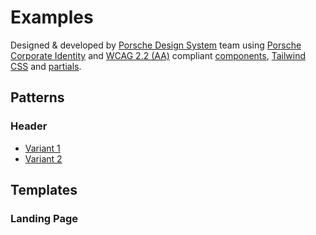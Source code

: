 # Examples

Designed & developed by [Porsche Design System](https://designsystem.porsche.com/) team
using [Porsche Corporate Identity](https://brand.porsche.com/) and [WCAG 2.2 (AA)](https://www.w3.org/TR/WCAG22/)
compliant [components](https://designsystem.porsche.com/v3/components/introduction), [Tailwind CSS](https://designsystem.porsche.com/v3/tailwindcss/introduction)
and [partials](https://designsystem.porsche.com/v3/partials/introduction).

## Patterns

### Header

- [Variant 1](https://porsche-design-system.github.io/examples/patterns/header/1/)
- [Variant 2](https://porsche-design-system.github.io/examples/patterns/header/2/)

## Templates

### Landing Page
